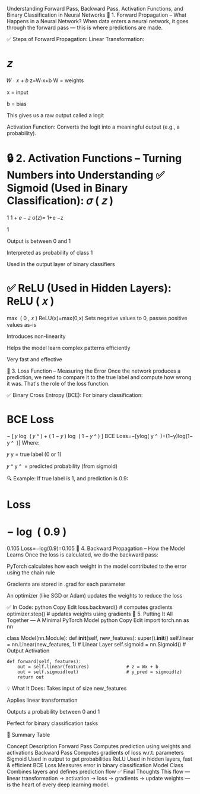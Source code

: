  Understanding Forward Pass, Backward Pass, Activation Functions, and Binary Classification in Neural Networks
🔁 1. Forward Propagation – What Happens in a Neural Network?
When data enters a neural network, it goes through the forward pass — this is where predictions are made.

✅ Steps of Forward Propagation:
Linear Transformation:

𝑧
=
𝑊
⋅
𝑥
+
𝑏
z=W⋅x+b
W = weights

x = input

b = bias

This gives us a raw output called a logit

Activation Function: Converts the logit into a meaningful output (e.g., a probability).

🔒 2. Activation Functions – Turning Numbers into Understanding
✅ Sigmoid (Used in Binary Classification):
𝜎
(
𝑧
)
=
1
1
+
𝑒
−
𝑧
σ(z)= 
1+e 
−z
 
1
​
 
Output is between 0 and 1

Interpreted as probability of class 1

Used in the output layer of binary classifiers

✅ ReLU (Used in Hidden Layers):
ReLU
(
𝑥
)
=
max
⁡
(
0
,
𝑥
)
ReLU(x)=max(0,x)
Sets negative values to 0, passes positive values as-is

Introduces non-linearity

Helps the model learn complex patterns efficiently

Very fast and effective

🧪 3. Loss Function – Measuring the Error
Once the network produces a prediction, we need to compare it to the true label and compute how wrong it was. That's the role of the loss function.

✅ Binary Cross Entropy (BCE):
For binary classification:

BCE Loss
=
−
[
𝑦
log
⁡
(
𝑦
^
)
+
(
1
−
𝑦
)
log
⁡
(
1
−
𝑦
^
)
]
BCE Loss=−[ylog( 
y
^
​
 )+(1−y)log(1− 
y
^
​
 )]
Where:

𝑦
y = true label (0 or 1)

𝑦
^
y
^
​
  = predicted probability (from sigmoid)

🔍 Example:
If true label is 1, and prediction is 0.9:

Loss
=
−
log
⁡
(
0.9
)
=
0.105
Loss=−log(0.9)=0.105
🔄 4. Backward Propagation – How the Model Learns
Once the loss is calculated, we do the backward pass:

PyTorch calculates how each weight in the model contributed to the error using the chain rule

Gradients are stored in .grad for each parameter

An optimizer (like SGD or Adam) updates the weights to reduce the loss

✅ In Code:
python
Copy
Edit
loss.backward()   # computes gradients
optimizer.step()  # updates weights using gradients
🧱 5. Putting It All Together — A Minimal PyTorch Model
python
Copy
Edit
import torch.nn as nn

class Model(nn.Module):
    def __init__(self, new_features):
        super().__init__()
        self.linear = nn.Linear(new_features, 1)  # Linear Layer
        self.sigmoid = nn.Sigmoid()              # Output Activation

    def forward(self, features):
        out = self.linear(features)              # z = Wx + b
        out = self.sigmoid(out)                  # y_pred = sigmoid(z)
        return out
💡 What It Does:
Takes input of size new_features

Applies linear transformation

Outputs a probability between 0 and 1

Perfect for binary classification tasks

🎯 Summary Table

Concept	Description
Forward Pass	Computes prediction using weights and activations
Backward Pass	Computes gradients of loss w.r.t. parameters
Sigmoid	Used in output to get probabilities
ReLU	Used in hidden layers, fast & efficient
BCE Loss	Measures error in binary classification
Model Class	Combines layers and defines prediction flow
✅ Final Thoughts
This flow — linear transformation → activation → loss → gradients → update weights — is the heart of every deep learning model.
